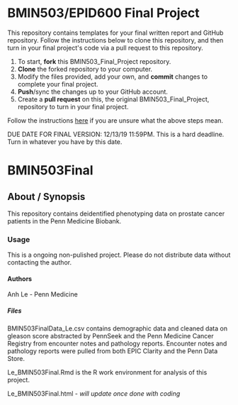 # BMIN503/EPID600 Final Project

This repository contains templates for your final written report and GitHub repository. Follow the instructions below to clone this repository, and then turn in your final project's code via a pull request to this repository.

1. To start, **fork** this BMIN503_Final_Project repository.
1. **Clone** the forked repository to your computer.
1. Modify the files provided, add your own, and **commit** changes to complete your final project.
1. **Push**/sync the changes up to your GitHub account.
1. Create a **pull request** on this, the original BMIN503_Final_Project, repository to turn in your final project.

Follow the instructions [here][forking] if you are unsure what the above steps mean.

DUE DATE FOR FINAL VERSION: 12/13/19 11:59PM. This is a hard deadline. Turn in whatever you have by this date.


<!-- Links -->
[forking]: https://guides.github.com/activities/forking/

# BMIN503Final
## About / Synopsis
This repository contains deidentified phenotyping data on prostate cancer patients in the Penn Medicine Biobank. 
### Usage
This is a ongoing non-pulished project. Please do not distribute data without contacting the author. 
#### Authors 
Anh Le - Penn Medicine
##### Files 
BMIN503FinalData_Le.csv contains demographic data and cleaned data on gleason score abstracted by PennSeek and the Penn Medicine Cancer Registry from encounter notes and pathology reports. Encounter notes and pathology reports were pulled from both EPIC Clarity and the Penn Data Store.  

Le_BMIN503Final.Rmd is the R work environment for analysis of this project.

Le_BMIN503Final.html - *will update once done with coding*
